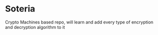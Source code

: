# Soteria
Crypto Machines based repo, will learn and add every type of encryption and decryption algorithm to it
